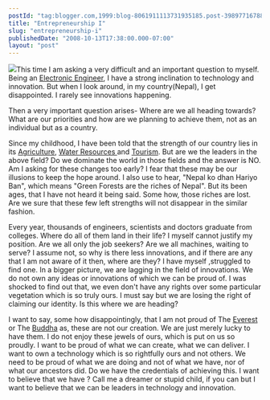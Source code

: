 ```yaml
---
postId: "tag:blogger.com,1999:blog-8061911113731935185.post-3989771678864064273"
title: "Entrepreneurship I"
slug: "entrepreneurship-i"
publishedDate: "2008-10-13T17:38:00.000-07:00"
layout: "post"
---
```


[![](http://1.bp.blogspot.com/_UYUaEitRq54/SPP19eROS3I/AAAAAAAAAGk/-JKtL9TOCs8/s400/shutterstock_2403515.jpg)](http://1.bp.blogspot.com/_UYUaEitRq54/SPP19eROS3I/AAAAAAAAAGk/-JKtL9TOCs8/s1600-h/shutterstock_2403515.jpg)This
time I am asking a very difficult and an important question to myself. Being
an [Electronic Engineer](http://en.wikipedia.org/wiki/Electronic_engineering),
I have a strong inclination to technology and innovation. But when I look
around, in my country(Nepal), I get disappointed. I rarely see innovations
happening.  
  
Then a very important question arises- Where are we all heading towards? What
are our priorities and how are we planning to achieve them, not as an
individual but as a country.  
  
Since my childhood, I have been told that the strength of our country lies in
its [Agriculture](http://en.wikipedia.org/wiki/Agriculture), [Water Resources
](http://en.wikipedia.org/wiki/Water_Resources)and
[Tourism](http://en.wikipedia.org/wiki/Tourism). But are we the leaders in the
above field? Do we dominate the world in those fields and the answer is NO. Am
I asking for these changes too early? I fear that these may be our illusions
to keep the hope around. I also use to hear, "Nepal ko dhan Hariyo Ban", which
means "Green Forests are the riches of Nepal". But its been ages, that I have
not heard it being said. Some how, those riches are lost. Are we sure that
these few left strengths will not disappear in the similar fashion.  
  
Every year, thousands of engineers, scientists and doctors graduate from
colleges. Where do all of them land in their life? I myself cannot justify my
position. Are we all only the job seekers? Are we all machines, waiting to
serve? I assume not, so why is there less innovations, and if there are any
that I am not aware of it then, where are they? I have myself ,struggled to
find one. In a bigger picture, we are lagging in the field of innovations. We
do not own any ideas or innovations of which we can be proud of. I was shocked
to find out that, we even don't have any rights over some particular
vegetation which is so truly ours. I must say but we are losing the right of
claiming our identity. Is this where we are heading?  
  
I want to say, some how disappointingly, that I am not proud of The
[Everest](http://en.wikipedia.org/wiki/Everest) or The
[Buddha](http://en.wikipedia.org/wiki/Buddha) as, these are not our creation.
We are just merely lucky to have them. I do not enjoy these jewels of ours,
which is put on us so proudly. I want to be proud of what we can create, what
we can deliver. I want to own a technology which is so rightfully ours and not
others. We need to be proud of what we are doing and not of what we have, nor
of what our ancestors did. Do we have the credentials of achieving this. I
want to believe that we have ? Call me a dreamer or stupid child, if you can
but I want to believe that we can be leaders in technology and innovation.  
  

